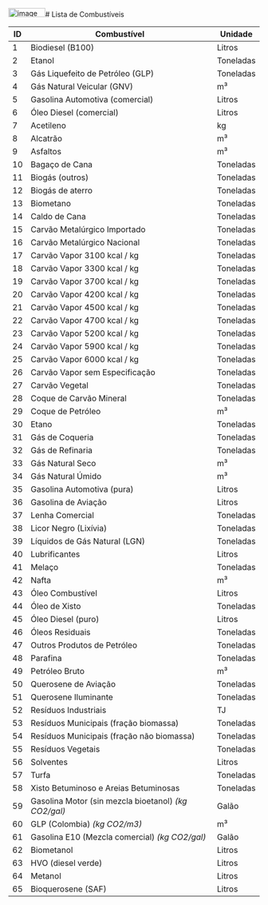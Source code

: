 <img width="74" height="18" alt="image" src="https://github.com/user-attachments/assets/10b29bfc-6729-47f5-9145-ab9342d0a920" /># Lista de Combustíveis

|ID|Combustível| Unidade|
|---|---|---|
1|Biodiesel (B100)|Litros|
2|Etanol|Toneladas|
3|Gás Liquefeito de Petróleo (GLP)|Toneladas|
4|Gás Natural Veicular (GNV)|m³|
5|Gasolina Automotiva (comercial)|Litros|
6|Óleo Diesel (comercial)|Litros|
7|Acetileno|kg|
8|Alcatrão|m³|
9|Asfaltos|m³|
10|Bagaço de Cana|Toneladas|
11|Biogás (outros)|Toneladas|
12|Biogás de aterro|Toneladas|
13|Biometano|Toneladas|
14|Caldo de Cana|Toneladas|
15|Carvão Metalúrgico Importado|Toneladas|
16|Carvão Metalúrgico Nacional|Toneladas|
17|Carvão Vapor 3100 kcal / kg|Toneladas|
18|Carvão Vapor 3300 kcal / kg|Toneladas|
19|Carvão Vapor 3700 kcal / kg|Toneladas|
20|Carvão Vapor 4200 kcal / kg|Toneladas|
21|Carvão Vapor 4500 kcal / kg|Toneladas|
22|Carvão Vapor 4700 kcal / kg|Toneladas|
23|Carvão Vapor 5200 kcal / kg|Toneladas|
24|Carvão Vapor 5900 kcal / kg|Toneladas|
25|Carvão Vapor 6000 kcal / kg|Toneladas|
26|Carvão Vapor sem Especificação|Toneladas|
27|Carvão Vegetal|Toneladas|
28|Coque de Carvão Mineral|Toneladas|
29|Coque de Petróleo|m³|
30|Etano|Toneladas|
31|Gás de Coqueria|Toneladas|
32|Gás de Refinaria|Toneladas|
33|Gás Natural Seco|m³|
34|Gás Natural Úmido|m³|
35|Gasolina Automotiva (pura)|Litros|
36|Gasolina de Aviação|Litros|
37|Lenha Comercial|Toneladas|
38|Licor Negro (Lixívia)|Toneladas|
39|Líquidos de Gás Natural (LGN)|Toneladas|
40|Lubrificantes|Litros|
41|Melaço|Toneladas|
42|Nafta|m³|
43|Óleo Combustível|Litros|
44|Óleo de Xisto|Toneladas|
45|Óleo Diesel (puro)|Litros|
46|Óleos Residuais|Toneladas|
47|Outros Produtos de Petróleo|Toneladas|
48|Parafina|Toneladas|
49|Petróleo Bruto|m³|
50|Querosene de Aviação|Toneladas|
51|Querosene Iluminante|Toneladas|
52|Resíduos Industriais|TJ|
53|Resíduos Municipais (fração biomassa)|Toneladas|
54|Resíduos Municipais (fração não biomassa)|Toneladas|
55|Resíduos Vegetais|Toneladas|
56|Solventes|Litros|
57|Turfa|Toneladas|
58|Xisto Betuminoso e Areias Betuminosas|Toneladas|
59|Gasolina Motor (sin mezcla bioetanol) _(kg CO2/gal)_|Galão|
60|GLP (Colombia) _(kg CO2/m3)_|m³|
61|Gasolina E10 (Mezcla comercial) _(kg CO2/gal)_|Galão|
62|Biometanol|Litros|
63|HVO (diesel verde)|Litros|
64|Metanol|Litros|
65|Bioquerosene (SAF)|Litros|
